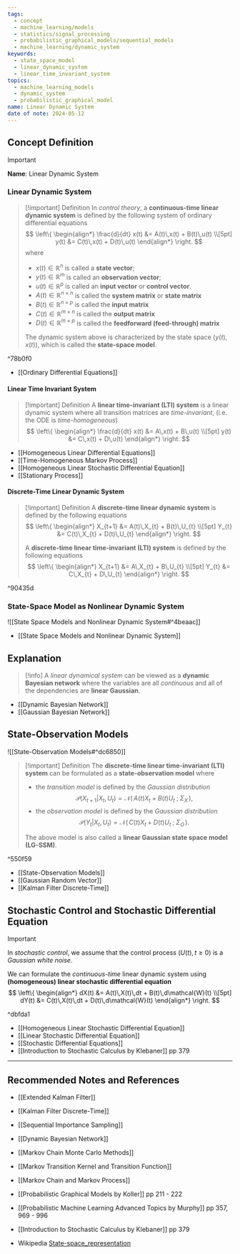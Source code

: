 ```yaml
---
tags:
  - concept
  - machine_learning/models
  - statistics/signal_processing
  - probabilistic_graphical_models/sequential_models
  - machine_learning/dynamic_system
keywords:
  - state_space_model
  - linear_dynamic_system
  - linear_time_invariant_system
topics:
  - machine_learning_models
  - dynamic_system
  - probabilistic_graphical_model
name: Linear Dynamic System
date of note: 2024-05-12
---
```


## Concept Definition

>[!important]
>**Name**: Linear Dynamic System

### Linear Dynamic System

>[!important] Definition
>In *control theory*, a **continuous-time linear dynamic system** is defined by the following system of ordinary differential equations
>$$
>\left\{
>\begin{align*}
> \frac{d}{dt} x(t) &= A(t)\,x(t) + B(t)\,u(t) \\[5pt]
> y(t) &= C(t)\,x(t) + D(t)\,u(t)
>\end{align*} \right.
>$$
>where
>- $x(t) \in \mathbb{R}^{n}$ is called a **state vector**;
>- $y(t) \in \mathbb{R}^{m}$ is called an **observation vector**;
>- $u(t) \in \mathbb{R}^{p}$ is called an **input vector** or **control vector**.
>- $A(t) \in \mathbb{R}^{n\times n}$ is called the **system matrix** or **state matrix**
>- $B(t) \in \mathbb{R}^{n\times p}$ is called the **input matrix**
>- $C(t) \in \mathbb{R}^{m\times n}$ is called the **output matrix**
>- $D(t) \in \mathbb{R}^{m\times p}$ is called the **feedforward (feed-through) matrix**
>  
>The dynamic system above is characterized by the state space $(y(t), x(t))$, which is called the **state-space model**.

^78b0f0

- [[Ordinary Differential Equations]]

#### Linear Time Invariant System

>[!important] Definition
>A **linear time-invariant (LTI) system** is a linear dynamic system where all transition matrices are *time-invariant*, (i.e. the ODE is *time-homogeneous*)
>$$
>\left\{
>\begin{align*}
> \frac{d}{dt} x(t) &= A\,x(t) + B\,u(t) \\[5pt]
> y(t) &= C\,x(t) + D\,u(t)
>\end{align*} \right.
>$$


- [[Homogeneous Linear Differential Equations]]
- [[Time-Homogeneous Markov Process]]
- [[Homogeneous Linear Stochastic Differential Equation]]
- [[Stationary Process]]

#### Discrete-Time Linear Dynamic System

>[!important] Definition
>A **discrete-time linear dynamic system** is defined by the following equations
>$$
>\left\{
>\begin{align*}
> X_{t+1} &= A(t)\,X_{t} + B(t)\,U_{t} \\[5pt]
> Y_{t} &= C(t)\,X_{t} + D(t)\,U_{t}
>\end{align*} \right.
>$$
>
>A **discrete-time linear time-invariant (LTI) system**  is defined by the following equations
>$$
>\left\{
>\begin{align*}
> X_{t+1} &= A\,X_{t} + B\,U_{t} \\[5pt]
> Y_{t} &= C\,X_{t} + D\,U_{t}
>\end{align*} \right.
>$$

^90435d


### State-Space Model as Nonlinear Dynamic System

![[State Space Models and Nonlinear Dynamic System#^4beaac]]

- [[State Space Models and Nonlinear Dynamic System]]




## Explanation

>[!info]
>A *linear dynamical system* can be viewed as a **dynamic Bayesian network** where the variables are all *continuous* and all of the dependencies are **linear Gaussian**.

- [[Dynamic Bayesian Network]]
- [[Gaussian Bayesian Network]]


## State-Observation Models

![[State-Observation Models#^dc6850]]

>[!important] Definition
>The **discrete-time linear time-invariant (LTI) system** can be formulated as a **state-observation model** where
>- the *transition model* is defined by the *Gaussian distribution* $$\mathcal{P}(X_{t+1} | X_{t}, \,U_{t}) = \mathcal{N}(\,A(t) X_{t} + B(t) U_{t}\;;\;  \Sigma_{X}\,),$$
>- the *observation model* is defined by the *Gaussian distribution* $$\mathcal{P}(Y_{t} | X_{t},\, U_{t}) = \mathcal{N}(\,C(t) X_{t} + D(t) U_{t}\;;\;  \Sigma_{O}\,).$$
>  
>The above model is also called a **linear Gaussian state space model (LG-SSM)**.  

^550f59


- [[State-Observation Models]]
- [[Gaussian Random Vector]]
- [[Kalman Filter Discrete-Time]]

## Stochastic Control and Stochastic Differential Equation

>[!important] 
>In *stochastic control*, we assume that the control process $(U(t), t\ge 0)$ is a *Gaussian white noise*. 
>
>We can formulate the *continuous-time* linear dynamic system using **(homogeneous) linear stochastic differential equation**
>$$
>\left\{
>\begin{align*}
> dX(t) &= A(t)\,X(t)\,dt + B(t)\,d\mathcal{W}(t) \\[5pt]
> dY(t) &= C(t)\,X(t)\,dt + D(t)\,d\mathcal{W}(t)
>\end{align*} \right.
>$$

^dbfda1

- [[Homogeneous Linear Stochastic Differential Equation]]
- [[Linear Stochastic Differential Equation]]
- [[Stochastic Differential Equations]]
- [[Introduction to Stochastic Calculus by Klebaner]] pp 379





-----------
##  Recommended Notes and References


- [[Extended Kalman Filter]]
- [[Kalman Filter Discrete-Time]]
- [[Sequential Importance Sampling]]


- [[Dynamic Bayesian Network]]
- [[Markov Chain Monte Carlo Methods]]
- [[Markov Transition Kernel and Transition Function]]
- [[Markov Chain and Markov Process]]

- [[Probabilistic Graphical Models by Koller]] pp 211 - 222
- [[Probabilistic Machine Learning Advanced Topics by Murphy]] pp 357, 969 - 996
- [[Introduction to Stochastic Calculus by Klebaner]] pp 379
- Wikipedia [State-space_representation](https://en.wikipedia.org/wiki/State-space_representation)
